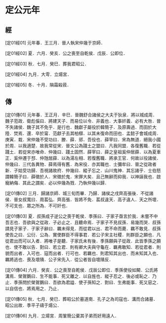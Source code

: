 # 定公元年

## 經 <a name="11Ding01Jing"></a>

<a name="11Ding01Jing01">[定01經01]</a> 元年春．王三月．晉人執宋仲幾于京師．

<a name="11Ding01Jing02">[定01經02]</a> 夏．六月．癸亥．公之喪至自乾侯．戊辰．公即位．

<a name="11Ding01Jing03">[定01經03]</a> 秋．七月．癸巳．葬我君昭公．

<a name="11Ding01Jing04">[定01經04]</a> 九月．大雩．立煬宮．

<a name="11Ding01Jing05">[定01經05]</a> 冬．十月．隕霜殺菽．

## 傳 <a name="11Ding01Zhuan"></a>

<a name="11Ding01Zhuan01">[定01傳01]</a> 元年春．王正月．辛巳．晉魏舒合諸侯之大夫于狄泉．將以城成周．魏子蒞政．衛彪傒曰．將建天子．而易位以令．非義也．大事奸義．必有大咎．晉不失諸侯．魏子其不免乎．是行也．魏獻子屬役於韓簡子．及原壽過．而田於大陸．焚焉．還．卒於甯．范獻子去其柏槨．以其未復命而田也．孟懿子會城成周．庚寅．栽．宋仲幾不受功曰．滕．薛．郳．吾役也．薛宰曰．宋為無道．絕我小國於周．以我適楚．故我常從宋．晉文公為踐土之盟曰．凡我同盟．各復舊職．若從踐土．若從宋亦唯命．仲幾曰．踐土固然．薛宰曰．薛之皇祖奚仲居薛．以為夏車正．奚仲遷于邳．仲虺居薛．以為湯左相．若復舊職．將承王官．何故以役諸侯．仲幾曰．三代各異物．薛焉得有舊．為宋役．亦其職也．士彌牟曰．晉之從政者新．子姑受功歸．吾視諸故府．仲幾曰．縱子忘之．山川鬼神．其忘諸乎．士伯怒謂韓簡子曰．薛徵於人．宋徵於鬼．宋罪大矣．且己無辭而抑我．以神誣我也．啟寵納侮．其此之謂矣．必以仲幾為戮．乃執仲幾以歸．

<a name="11Ding01Zhuan02">[定01傳02]</a> 三月．歸諸京師．城三旬而畢．乃歸．諸侯之戌齊高張後．不從諸侯．晉女叔寬曰．周萇弘．齊高張．皆將不免．萇叔違天．高子違人．天之所壞．不可支也．眾之所為．不可奸也．

<a name="11Ding01Zhuan03">[定01傳03]</a> 夏．叔孫成子逆公之喪于乾侯．季孫曰．子家子亟言於我．未嘗不中吾志也．吾欲與之從政．子必止之．且聽命焉．子家子不見叔孫．易幾而哭．叔孫請見子家子．子家子辭曰．羈未得見．而從君以出．君不命而薨．羈不敢見．叔孫使告之曰．公衍．公為．實使群臣不得事君．若公子宋主社稷．則群臣之願也．凡從君出而可以入者．將唯子是聽．子家氏未有後．季孫願與子從政．此皆季孫之願也．使不敢以告．對曰．若立君．則有卿大夫與守龜在．羈弗敢知．若從君者．則貌而出者．入可也．寇而出者．行可也．若羈也．則君知其出也．而未知其入也．羈將逃也．喪及壞隤．公子宋先入．從公者皆自壞隤反．

<a name="11Ding01Zhuan04">[定01傳04]</a> 六月．癸亥．公之喪至自乾侯．戊辰公即位．季孫使役如闞．公氏將溝焉．榮鴐鵝曰．生不能事．死又離之．以自旌也．縱子忍之．後必或恥之．乃止．季孫問於榮鴐鵝曰．吾欲為君謚．使子孫知之．對曰．生弗能事．死又惡之．以自信也．將焉用之．乃止．

<a name="11Ding01Zhuan05">[定01傳05]</a> 秋．七月．癸巳．葬昭公於墓道南．孔子之為司寇也．溝而合諸墓．昭公出故．季平子禱于煬公．

<a name="11Ding01Zhuan06">[定01傳06]</a> 九月．立煬宮．周鞏簡公棄其子弟而好用遠人．

